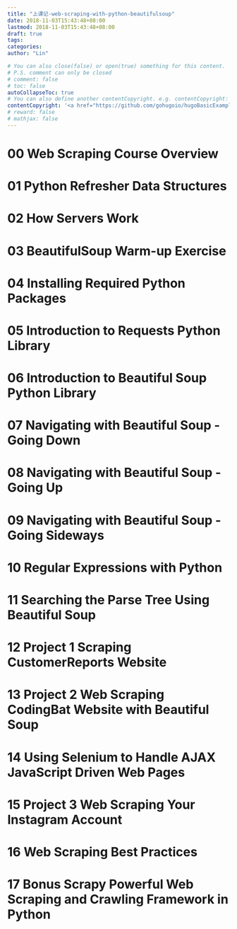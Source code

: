 ```yaml
---
title: "上课记-web-scraping-with-python-beautifulsoup"
date: 2018-11-03T15:43:48+08:00
lastmod: 2018-11-03T15:43:48+08:00
draft: true
tags: 
categories: 
author: "Lin"

# You can also close(false) or open(true) something for this content.
# P.S. comment can only be closed
# comment: false
# toc: false
autoCollapseToc: true
# You can also define another contentCopyright. e.g. contentCopyright: "This is another copyright."
contentCopyright: '<a href="https://github.com/gohugoio/hugoBasicExample" rel="noopener" target="_blank">See origin</a>'
# reward: false
# mathjax: false
---
```


# 00 Web Scraping Course Overview



# 01 Python Refresher Data Structures


# 02 How Servers Work



# 03 BeautifulSoup Warm-up Exercise



# 04 Installing Required Python Packages



# 05 Introduction to Requests Python Library



# 06 Introduction to Beautiful Soup Python Library



# 07 Navigating with Beautiful Soup - Going Down



# 08 Navigating with Beautiful Soup - Going Up



# 09 Navigating with Beautiful Soup - Going Sideways



# 10 Regular Expressions with Python



# 11 Searching the Parse Tree Using Beautiful Soup



# 12 Project 1 Scraping CustomerReports Website



# 13 Project 2 Web Scraping CodingBat Website with Beautiful Soup



# 14 Using Selenium to Handle AJAX  JavaScript Driven Web Pages



# 15 Project 3 Web Scraping Your Instagram Account



# 16 Web Scraping Best Practices



# 17 Bonus Scrapy Powerful Web Scraping and Crawling Framework in Python